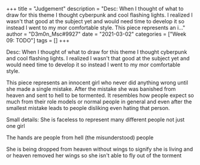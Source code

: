 +++
title = "Judgement"
description = "Desc: When I thought of what to draw for this theme I thought cyberpunk and cool flashing lights. I realized I wasn't that good at the subject yet and would need time to develop it so instead I went to my mor comfortable style.  This piece represents an i..."
author = "D3m0n_Msc#9927"
date = "2021-03-02"
categories = ["Week 09: TODO"]
tags = []
+++

Desc: When I thought of what to draw for this theme I thought cyberpunk and cool flashing lights.
I realized I wasn't that good at the subject yet and would need time to develop it so instead I went to my mor comfortable style.

This piece represents an innocent girl who never did anything wrong until she made a single mistake.
After the mistake she was banished from heaven and sent to hell to be tormented. It resembles how people expect so much from their role models or normal people in general and even after the smallest mistake leads to people disliking even hating that person.

Small details: She is faceless to represent many different people not just one girl

The hands are people from hell (the misunderstood) people

She is being dropped from heaven without wings to signify she is living and or heaven removed her wings so she isn't able to fly out of the torment
